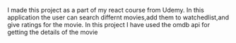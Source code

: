 I made this project as a part of my react course from Udemy.
In this application the user can search differnt movies,add them to watchedlist,and give ratings for the movie.
In this project I have used the omdb api for getting the details of the movie
